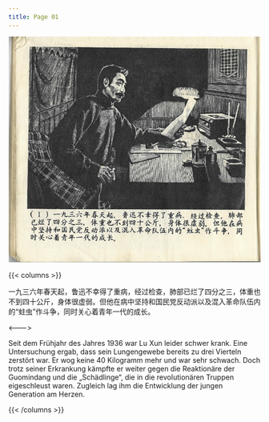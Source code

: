 ```yaml
---
title: Page 01
---
```


![luxun front](../../../images/luxun/ZuihouYiciXunli/2-page-00001.jpg)

{{< columns >}}

一九三六年春天起，鲁迅不幸得了重病，经过检查，肺部已烂了四分之三，体重也不到四十公斤，身体很虚弱。但他在病中坚持和国民党反动派以及混入革命队伍内的“蛀虫”作斗争，同时关心着青年一代的成长。

<--->

Seit dem Frühjahr des Jahres 1936 war Lu Xun leider schwer krank. Eine Untersuchung ergab, dass sein Lungengewebe bereits zu drei Vierteln zerstört war. Er wog keine 40 Kilogramm mehr und war sehr schwach. Doch trotz seiner Erkrankung kämpfte er weiter gegen die Reaktionäre der Guomindang und die „Schädlinge“, die in die revolutionären Truppen eigeschleust waren. Zugleich lag ihm die Entwicklung der jungen Generation am Herzen.

{{< /columns >}}
